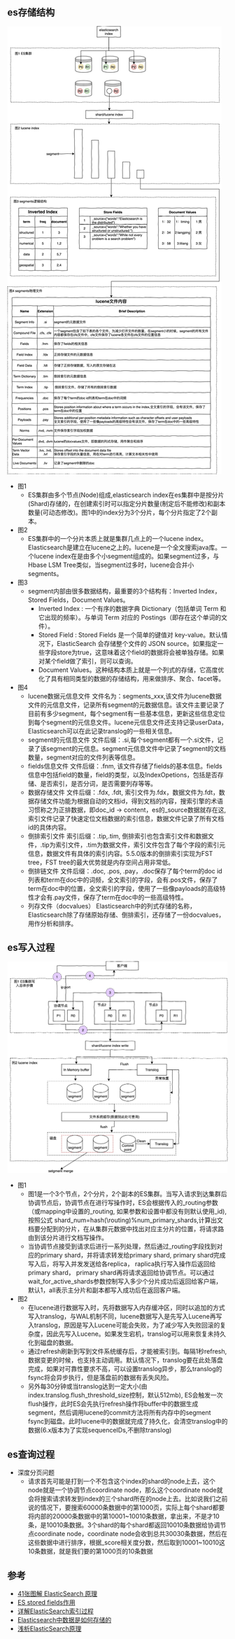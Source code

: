 ## es存储结构
![avatar](../imgs/es-store.jpg)
- 图1 
    - ES集群由多个节点(Node)组成,elasticsearch index在es集群中是按分片(Shard)存储的，在创建索引时可以指定分片数量(制定后不能修改)和副本数量(可动态修改)。图1中的index分为3个分片，每个分片指定了2个副本。
- 图2 
    - ES集群中的一个分片本质上就是集群几点上的一个lucene index。Elasticsearch是建立在lucene之上的。lucene是一个全文搜索java库。一个lucene index在是由多个小segment组成的。如果segment过多，与Hbase LSM Tree类似，当segment过多时，lucene会合并小segments。
- 图3
    - segment内部由很多数据结构，最重要的3个结构有：Inverted Index，Stored Fields，Document Values。
        - Inverted Index : 一个有序的数据字典 Dictionary（包括单词 Term 和它出现的频率）。与单词 Term 对应的 Postings（即存在这个单词的文件）。
        - Stored Field : Stored Fields 是一个简单的键值对 key-value。默认情况下，ElasticSearch 会存储整个文件的 JSON source。如果指定一些字段store为true，这意味着这个field的数据将会被单独存储。如果对某个field做了索引，则可以查询。
        - Document Values。这种结构本质上就是一个列式的存储，它高度优化了具有相同类型的数据的存储结构，用来做排序、聚合、facet等。
- 图4
    - lucene数据元信息文件
    文件名为：segments_xxx,该文件为lucene数据文件的元信息文件，记录所有segment的元数据信息。该文件主要记录了目前有多少segment，每个segment有一些基本信息，更新这些信息定位到每个segment的元信息文件。lucene元信息文件还支持记录userData，Elasticsearch可以在此记录translog的一些相关信息。
    - segment的元信息文件
    文件后缀：.si,每个segment都有一个.si文件，记录了该segment的元信息。segment元信息文件中记录了segment的文档数量，segment对应的文件列表等信息。
    - fields信息文件
    文件后缀：.fnm, 该文件存储了fields的基本信息。fields信息中包括field的数量，field的类型，以及IndexOpetions，包括是否存储、是否索引，是否分词，是否需要列存等等。
    - 数据存储文件
    文件后缀：.fdx, .fdt, 索引文件为.fdx，数据文件为.fdt，数据存储文件功能为根据自动的文档id，得到文档的内容，搜索引擎的术语习惯称之为正排数据，即doc_id -> content，es的_source数据就存在这,索引文件记录了快速定位文档数据的索引信息，数据文件记录了所有文档id的具体内容。
    - 倒排索引文件
    索引后缀：.tip,.tim, 倒排索引也包含索引文件和数据文件，.tip为索引文件，.tim为数据文件，索引文件包含了每个字段的索引元信息，数据文件有具体的索引内容。5.5.0版本的倒排索引实现为FST tree，FST tree的最大优势就是内存空间占用非常低。
    - 倒排链文件
    文件后缀：.doc, .pos, .pay，.doc保存了每个term的doc id列表和term在doc中的词频，全文索引的字段，会有.pos文件，保存了term在doc中的位置，全文索引的字段，使用了一些像payloads的高级特性才会有.pay文件，保存了term在doc中的一些高级特性。
    - 列存文件（docvalues）
    Elasticsearch中的列式存储的名称，Elasticsearch除了存储原始存储、倒排索引，还存储了一份docvalues，用作分析和排序。

## es写入过程
![avatar](../imgs/es-write.jpg)
- 图1
    - 图1是一个3个节点，2个分片，2个副本的ES集群。当写入请求到达集群后协调节点后，协调节点在进行写操作时，ES会根据传入的_routing参数（或mapping中设置的_routing, 如果参数和设置中都没有则默认使用_id), 按照公式 shard_num=hash(\routing)%num_primary_shards,计算出文档要分配到的分片，在从集群元数据中找出对应主分片的位置，将请求路由到该分片进行文档写操作。
    - 当协调节点接受到请求后进行一系列处理，然后通过_routing字段找到对应的primary shard，并将请求转发给primary shard, primary shard完成写入后，将写入并发发送给各replica， raplica执行写入操作后返回给primary shard， primary shard再将请求返回给协调节点。可以通过wait_for_active_shards参数控制写入多少个分片成功后返回给客户端，默认1，all表示主分片和副本都写入成功后在返回客户端。
- 图2
    - 在lucene进行数据写入时，先将数据写入内存缓冲区，同时以追加的方式写入translog，与WAL机制不同，lucene数据写入是先写入Lucene再写入translog，原因是写入Lucene可能会失败，为了减少写入失败回滚的复杂度，因此先写入Lucene。如果发生宕机，translog可以用来恢复未持久化到磁盘的数据。
    - 通过refresh刷新到写到文件系统缓存后，才能被索引到。每隔1秒refresh, 数据变更的时候，也支持主动调用。默认情况下，translog要在此处落盘完成，如果对可靠性要求不高，可以设置translog异步，那么translog的fsync将会异步执行，但是落盘前的数据有丢失风险。
    - 另外每30分钟或当translog达到一定大小(由 index.translog.flush_threshold_size控制，默认512mb), ES会触发一次flush操作，此时ES会先执行refresh操作将buffer中的数据生成segment，然后调用lucene的commit方法将所有内存中的segment fsync到磁盘。此时lucene中的数据就完成了持久化，会清空translog中的数据(6.x版本为了实现sequenceIDs,不删除translog)

## es查询过程
- 深度分页问题
    - 请求首先可能是打到一个不包含这个index的shard的node上去，这个node就是一个协调节点coordinate node，那么这个coordinate node就会将搜索请求转发到index的三个shard所在的node上去。比如说我们之前说的情况下，要搜索60000条数据中的第1000页，实际上每个shard都要将内部的20000条数据中的第10001~10010条数据，拿出来，不是才10条，是10010条数据。3个shard的每个shard都返回10010条数据给协调节点coordinate node，coordinate node会收到总共30030条数据，然后在这些数据中进行排序，根据_score相关度分数，然后取到10001~10010这10条数据，就是我们要的第1000页的10条数据

## 参考
- [41张图解 ElasticSearch 原理](https://zhuanlan.zhihu.com/p/336889554)
- [ES stored fields作用](https://blog.csdn.net/m0_45406092/article/details/107631883)
- [详解ElasticSearch索引过程](https://www.bilibili.com/video/BV16k4y197vu)
- [Elasticsearch中数据是如何存储的](https://elasticsearch.cn/article/6178)
- [浅析ElasticSearch原理](https://blog.csdn.net/ZVAyIVqt0UFji/article/details/78905475)

